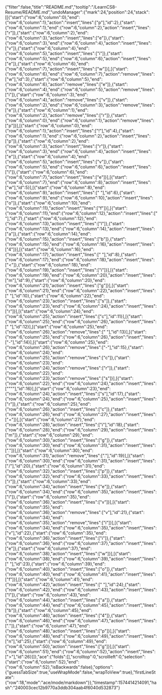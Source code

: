 {"filter":false,"title":"README.md","tooltip":"/LearnCS8-Resume/README.md","undoManager":{"mark":24,"position":24,"stack":[[{"start":{"row":6,"column":0},"end":{"row":6,"column":1},"action":"insert","lines":["p"],"id":2},{"start":{"row":6,"column":1},"end":{"row":6,"column":2},"action":"insert","lines":["r"]},{"start":{"row":6,"column":2},"end":{"row":6,"column":3},"action":"insert","lines":["e"]},{"start":{"row":6,"column":3},"end":{"row":6,"column":4},"action":"insert","lines":["v"]},{"start":{"row":6,"column":4},"end":{"row":6,"column":5},"action":"insert","lines":["i"]},{"start":{"row":6,"column":5},"end":{"row":6,"column":6},"action":"insert","lines":["e"]},{"start":{"row":6,"column":6},"end":{"row":6,"column":7},"action":"insert","lines":["w"]}],[{"start":{"row":6,"column":6},"end":{"row":6,"column":7},"action":"remove","lines":["w"],"id":3},{"start":{"row":6,"column":5},"end":{"row":6,"column":6},"action":"remove","lines":["e"]},{"start":{"row":6,"column":4},"end":{"row":6,"column":5},"action":"remove","lines":["i"]},{"start":{"row":6,"column":3},"end":{"row":6,"column":4},"action":"remove","lines":["v"]},{"start":{"row":6,"column":2},"end":{"row":6,"column":3},"action":"remove","lines":["e"]},{"start":{"row":6,"column":1},"end":{"row":6,"column":2},"action":"remove","lines":["r"]},{"start":{"row":6,"column":0},"end":{"row":6,"column":1},"action":"remove","lines":["p"]}],[{"start":{"row":6,"column":0},"end":{"row":6,"column":1},"action":"insert","lines":["!"],"id":4},{"start":{"row":6,"column":1},"end":{"row":6,"column":2},"action":"insert","lines":["p"]},{"start":{"row":6,"column":2},"end":{"row":6,"column":3},"action":"insert","lines":["r"]},{"start":{"row":6,"column":3},"end":{"row":6,"column":4},"action":"insert","lines":["e"]},{"start":{"row":6,"column":4},"end":{"row":6,"column":5},"action":"insert","lines":["v"]},{"start":{"row":6,"column":5},"end":{"row":6,"column":6},"action":"insert","lines":["i"]},{"start":{"row":6,"column":6},"end":{"row":6,"column":7},"action":"insert","lines":["e"]}],[{"start":{"row":6,"column":7},"end":{"row":6,"column":8},"action":"insert","lines":["w"],"id":5}],[{"start":{"row":6,"column":8},"end":{"row":6,"column":9},"action":"insert","lines":[" "],"id":6},{"start":{"row":6,"column":9},"end":{"row":6,"column":10},"action":"insert","lines":["o"]},{"start":{"row":6,"column":10},"end":{"row":6,"column":11},"action":"insert","lines":["f"]}],[{"start":{"row":6,"column":11},"end":{"row":6,"column":12},"action":"insert","lines":[" "],"id":7},{"start":{"row":6,"column":12},"end":{"row":6,"column":13},"action":"insert","lines":["l"]},{"start":{"row":6,"column":13},"end":{"row":6,"column":14},"action":"insert","lines":["a"]},{"start":{"row":6,"column":14},"end":{"row":6,"column":15},"action":"insert","lines":["b"]},{"start":{"row":6,"column":15},"end":{"row":6,"column":16},"action":"insert","lines":["4"]}],[{"start":{"row":6,"column":16},"end":{"row":6,"column":17},"action":"insert","lines":[" "],"id":8},{"start":{"row":6,"column":17},"end":{"row":6,"column":18},"action":"insert","lines":["<"]},{"start":{"row":6,"column":18},"end":{"row":6,"column":19},"action":"insert","lines":["i"]}],[{"start":{"row":6,"column":19},"end":{"row":6,"column":20},"action":"insert","lines":["m"],"id":9},{"start":{"row":6,"column":20},"end":{"row":6,"column":21},"action":"insert","lines":["g"]}],[{"start":{"row":6,"column":21},"end":{"row":6,"column":22},"action":"insert","lines":[" "],"id":10},{"start":{"row":6,"column":22},"end":{"row":6,"column":23},"action":"insert","lines":["s"]},{"start":{"row":6,"column":23},"end":{"row":6,"column":24},"action":"insert","lines":["r"]}],[{"start":{"row":6,"column":24},"end":{"row":6,"column":25},"action":"insert","lines":["c"],"id":11}],[{"start":{"row":6,"column":25},"end":{"row":6,"column":26},"action":"insert","lines":[" "],"id":12}],[{"start":{"row":6,"column":25},"end":{"row":6,"column":26},"action":"remove","lines":[" "],"id":13}],[{"start":{"row":6,"column":25},"end":{"row":6,"column":26},"action":"insert","lines":["-"],"id":14}],[{"start":{"row":6,"column":25},"end":{"row":6,"column":26},"action":"remove","lines":["-"],"id":15},{"start":{"row":6,"column":24},"end":{"row":6,"column":25},"action":"remove","lines":["c"]},{"start":{"row":6,"column":23},"end":{"row":6,"column":24},"action":"remove","lines":["r"]},{"start":{"row":6,"column":22},"end":{"row":6,"column":23},"action":"remove","lines":["s"]}],[{"start":{"row":6,"column":22},"end":{"row":6,"column":24},"action":"insert","lines":["\"\""],"id":16}],[{"start":{"row":6,"column":23},"end":{"row":6,"column":24},"action":"insert","lines":["s"],"id":17},{"start":{"row":6,"column":24},"end":{"row":6,"column":25},"action":"insert","lines":["r"]},{"start":{"row":6,"column":25},"end":{"row":6,"column":26},"action":"insert","lines":["c"]},{"start":{"row":6,"column":26},"end":{"row":6,"column":27},"action":"insert","lines":["="]}],[{"start":{"row":6,"column":27},"end":{"row":6,"column":28},"action":"insert","lines":["i"],"id":18},{"start":{"row":6,"column":28},"end":{"row":6,"column":29},"action":"insert","lines":["m"]},{"start":{"row":6,"column":29},"end":{"row":6,"column":30},"action":"insert","lines":["g"]},{"start":{"row":6,"column":30},"end":{"row":6,"column":31},"action":"insert","lines":["."]}],[{"start":{"row":6,"column":30},"end":{"row":6,"column":31},"action":"remove","lines":["."],"id":19}],[{"start":{"row":6,"column":30},"end":{"row":6,"column":31},"action":"insert","lines":["/"],"id":20},{"start":{"row":6,"column":31},"end":{"row":6,"column":32},"action":"insert","lines":["p"]},{"start":{"row":6,"column":32},"end":{"row":6,"column":33},"action":"insert","lines":["r"]},{"start":{"row":6,"column":33},"end":{"row":6,"column":34},"action":"insert","lines":["e"]},{"start":{"row":6,"column":34},"end":{"row":6,"column":35},"action":"insert","lines":["i"]},{"start":{"row":6,"column":35},"end":{"row":6,"column":36},"action":"insert","lines":["v"]}],[{"start":{"row":6,"column":35},"end":{"row":6,"column":36},"action":"remove","lines":["v"],"id":21},{"start":{"row":6,"column":34},"end":{"row":6,"column":35},"action":"remove","lines":["i"]}],[{"start":{"row":6,"column":34},"end":{"row":6,"column":35},"action":"insert","lines":["v"],"id":22},{"start":{"row":6,"column":35},"end":{"row":6,"column":36},"action":"insert","lines":["i"]},{"start":{"row":6,"column":36},"end":{"row":6,"column":37},"action":"insert","lines":["e"]},{"start":{"row":6,"column":37},"end":{"row":6,"column":38},"action":"insert","lines":["w"]}],[{"start":{"row":6,"column":38},"end":{"row":6,"column":39},"action":"insert","lines":[" "],"id":23},{"start":{"row":6,"column":39},"end":{"row":6,"column":40},"action":"insert","lines":["o"]},{"start":{"row":6,"column":40},"end":{"row":6,"column":41},"action":"insert","lines":["f"]}],[{"start":{"row":6,"column":41},"end":{"row":6,"column":42},"action":"insert","lines":[" "],"id":24},{"start":{"row":6,"column":42},"end":{"row":6,"column":43},"action":"insert","lines":["l"]},{"start":{"row":6,"column":43},"end":{"row":6,"column":44},"action":"insert","lines":["a"]},{"start":{"row":6,"column":44},"end":{"row":6,"column":45},"action":"insert","lines":["b"]},{"start":{"row":6,"column":45},"end":{"row":6,"column":46},"action":"insert","lines":["4"]},{"start":{"row":6,"column":46},"end":{"row":6,"column":47},"action":"insert","lines":["."]},{"start":{"row":6,"column":47},"end":{"row":6,"column":48},"action":"insert","lines":["p"]}],[{"start":{"row":6,"column":48},"end":{"row":6,"column":49},"action":"insert","lines":["n"],"id":25},{"start":{"row":6,"column":49},"end":{"row":6,"column":50},"action":"insert","lines":["g"]}],[{"start":{"row":6,"column":51},"end":{"row":6,"column":52},"action":"insert","lines":[">"],"id":26}]]},"ace":{"folds":[],"scrolltop":0,"scrollleft":0,"selection":{"start":{"row":6,"column":52},"end":{"row":6,"column":52},"isBackwards":false},"options":{"guessTabSize":true,"useWrapMode":false,"wrapToView":true},"firstLineState":{"row":18,"mode":"ace/mode/markdown"}},"timestamp":1574414214091,"hash":"240003cec12b9770a3ddb304aab4f6040d532873"}